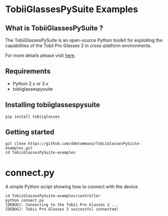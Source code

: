 # TobiiGlassesPySuite Examples

## What is TobiiGlassesPySuite ?
The TobiiGlassesPySuite is an open-source Python toolkit for exploiting the capabilities of the Tobii Pro Glasses 2 in cross-platform environments.

For more details please visit [here](https://github.com/ddetommaso/TobiiGlassesPySuite).

## Requirements
- Python 2.x or 3.x
- tobiiglassespysuite

## Installing tobiiglassespysuite

```
pip install tobiiglasses
```

## Getting started
```
git clone https://github.com/ddetommaso/TobiiGlassesPySuite-examples.git
cd TobiiGlassesPySuite-examples
```

# connect.py
A simple Python script showing how to connect with the device

```
cd TobiiGlassesPySuite-examples/controller
python connect.py
[DEBUG]: Connecting to the Tobii Pro Glasses 2 ...
[DEBUG]: Tobii Pro Glasses 2 successful connected!
```


